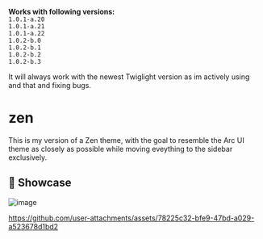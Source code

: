 **Works with following versions:** <br>
`1.0.1-a.20`<br>
`1.0.1-a.21`<br>
`1.0.1-a.22`<br>
`1.0.2-b.0`<br>
`1.0.2-b.1`<br>
`1.0.2-b.2`<br>
`1.0.2-b.3`

It will always work with the newest Twiglight version as im actively using and that and fixing bugs.

# zen
This is my version of a Zen theme, with the goal to resemble the Arc UI theme as closely as possible while moving eveything to the sidebar exclusively.

## 💼 Showcase

![image](https://github.com/user-attachments/assets/c9716abe-1ea5-4161-9138-62bf1528009a)

https://github.com/user-attachments/assets/78225c32-bfe9-47bd-a029-a523678d1bd2
